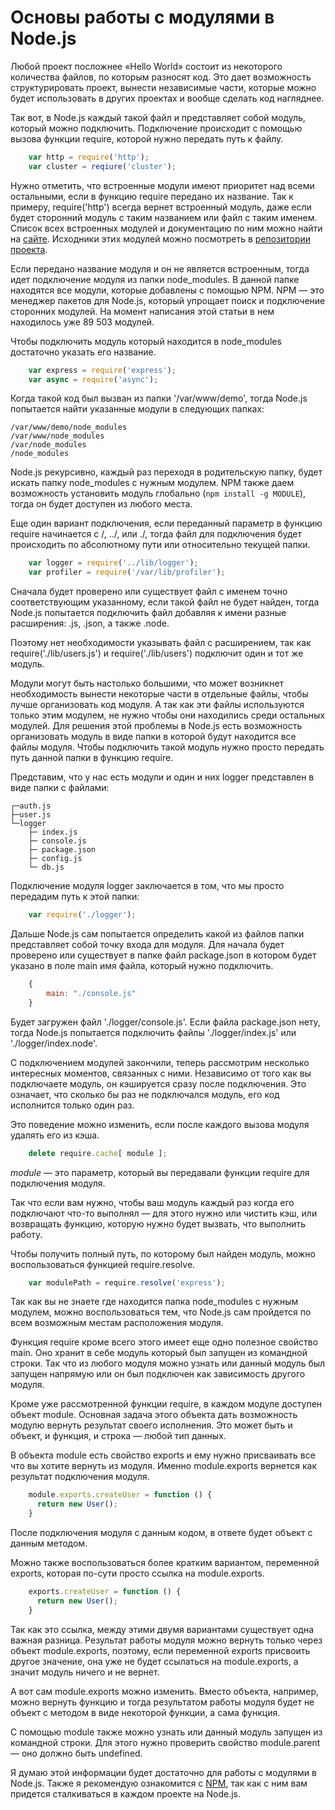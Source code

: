 # Основы работы с модулями в Node.js

Любой проект посложнее «Hello World» состоит из некоторого количества файлов, по которым разносят код. Это дает возможность структурировать проект, вынести независимые части, которые можно будет использовать в других проектах и вообще сделать код нагляднее.

Так вот, в Node.js каждый такой файл и представляет собой модуль, который можно подключить.
Подключение происходит с помощью вызова функции require, которой нужно передать путь к файлу.

```js
    var http = require('http');
    var cluster = reqiure('cluster');
```
Нужно отметить, что встроенные модули имеют приоритет над всеми остальными, если в функцию require передано их название. Так к примеру, require('http') всегда вернет встроенный модуль, даже если будет сторонний модуль с таким названием или файл с таким именем. Список всех встроенных модулей и документацию по ним можно найти на [сайте](http://nodejs.org/api/). Исходники этих модулей можно посмотреть в [репозитории проекта](https://github.com/joyent/node/tree/master/lib).

Если передано название модуля и он не является встроенным, тогда идет подключение модуля из папки node_modules. В данной папке находятся все модули, которые добавлены с помощью NPM. NPM — это менеджер пакетов для Node.js, который упрощает поиск и подключение сторонних модулей. На момент написания этой статьи в нем находилось уже 89 503 модулей.

Чтобы подключить модуль который находится в node_modules достаточно указать его название.

```js
    var express = require('express');
    var async = require('async');
```

Когда такой код был вызван из папки '/var/www/demo', тогда Node.js попытается найти указанные модули в следующих папках:

    /var/www/demo/node_modules
    /var/www/node_modules
    /var/node_modules
    /node_modules

Node.js рекурсивно, каждый раз переходя в родительскую папку, будет искать папку node_modules с нужным модулем. NPM также даем возможность установить модуль глобально (`npm install -g MODULE`), тогда он будет доступен из любого места.

Еще один вариант подключения, если переданный параметр в функцию require начинается с /, ../, или ./, тогда файл для подключения будет происходить по абсолютному пути или относительно текущей папки.

```js
    var logger = require('../lib/logger');
    var profiler = require('/var/lib/profiler');
```
Сначала будет проверено или существует файл с именем точно соответствующим указанному, если такой файл не будет найден, тогда Node.js попытается подключить файл добавляя к имени разные расширения: .js, .json, а также .node.

Поэтому нет необходимости указывать файл с расширением, так как require('./lib/users.js') и require('./lib/users') подключит один и тот же модуль.

Модули могут быть настолько большими, что может возникнет необходимость вынести некоторые части в отдельные файлы, чтобы лучше организовать код модуля. А так как эти файлы используются только этим модулем, не нужно чтобы они находились среди остальных модулей. Для решения этой проблемы в Node.js есть возможность организовать модуль в виде папки в которой будут находится все файлы модуля. Чтобы подключить такой модуль нужно просто передать путь данной папки в функцию require.

Представим, что у нас есть модули и один и них logger представлен в виде папки с файлами:

    ┌─auth.js
    ├─user.js
    └─logger
        ├─ index.js
        ├─ console.js
        ├─ package.json
        ├─ config.js
        └─ db.js

Подключение модуля logger заключается в том, что мы просто передадим путь к этой папки:

```js
    var require('./logger');
```

Дальше Node.js сам попытается определить какой из файлов папки представляет собой точку входа для модуля. Для начала будет проверено или существует в папке файл package.json в котором будет указано в поле main имя файла, который нужно подключить.

```js
    {
        main: "./console.js"
    }
```

Будет загружен файл './logger/console.js'. Если файла package.json нету, тогда Node.js попытается подключить файлы './logger/index.js' или './logger/index.node'.

С подключением модулей закончили, теперь рассмотрим несколько интересных моментов, связанных с ними. Независимо от того как вы подключаете модуль, он кэшируется сразу после подключения. Это означает, что сколько бы раз не подключался модуль, его код исполнится только один раз.

Это поведение можно изменить, если после каждого вызова модуля удалять его из кэша.

```js
    delete require.cache[ module ];
```

_module_ — это параметр, который вы передавали функции require для подключения модуля.

Так что если вам нужно, чтобы ваш модуль каждый раз когда его подключают что-то выполнял — для этого нужно или чистить кэш, или возвращать функцию, которую нужно будет вызвать, что выполнить работу.

Чтобы получить полный путь, по которому был найден модуль, можно воспользоваться функцией require.resolve.

```js
    var modulePath = require.resolve('express');
```

Так как вы не знаете где находится папка node_modules с нужным модулем, можно воспользоваться тем, что Node.js сам пройдется по всем возможным местам расположения модуля.

Функция require кроме всего этого имеет еще одно полезное свойство main. Оно хранит в себе модуль который был запущен из командной строки. Так что из любого модуля можно узнать или данный модуль был запущен напрямую или он был подключен как зависимость другого модуля.

Кроме уже рассмотренной функции require, в каждом модуле доступен объект module. Основная задача этого объекта дать возможность модулю вернуть результат своего исполнения. Это может быть и объект, и функция, и строка — любой тип данных.

В объекта module есть свойство exports и ему нужно присваивать все что вы хотите вернуть из модуля. Именно module.exports вернется как результат подключения модуля.

```js
    module.exports.createUser = function () {
      return new User();
    }
```

После подключения модуля с данным кодом, в ответе будет объект с данным методом.

Можно также воспользоваться более кратким вариантом, переменной exports, которая по-сути просто ссылка на module.exports.

```js
    exports.createUser = function () {
      return new User();
    }
```

Так как это ссылка, между этими двумя вариантами существует одна важная разница. Результат работы модуля можно вернуть только через объект module.exports, поэтому, если переменной exports присвоить другое значение, она уже не будет ссылаться на module.exports, а значит модуль ничего и не вернет.

А вот сам module.exports можно изменить. Вместо объекта, например, можно вернуть функцию и тогда результатом работы модуля будет не объект с методом в виде некоторой функции, а сама функция.

С помощью module также можно узнать или данный модуль запущен из командной строки. Для этого нужно проверить свойство module.parent — оно должно быть undefined.

Я думаю этой информации будет достаточно для работы с модулями в Node.js. Также я рекомендую ознакомится с [NPM](https://www.npmjs.org/), так как с ним вам придется сталкиваться в каждом проекте на Node.js.